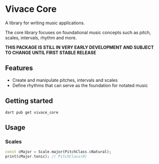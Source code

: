 # Vivace Core

A library for writing music applications.

The core library focuses on foundational music concepts such as pitch, scales, intervals, rhythm and more.

**THIS PACKAGE IS STILL IN VERY EARLY DEVELOPMENT AND SUBJECT TO CHANGE UNTIL FIRST STABLE RELEASE**

## Features

- Create and manipulate pitches, intervals and scales
- Define rhythms that can serve as the foundation for notated music

## Getting started

```
dart pub get vivace_core
```

## Usage

### Scales

```dart
const cMajor = Scale.major(PitchClass.cNatural);
print(cMajor.tonic); // PitchClass(0)
```
